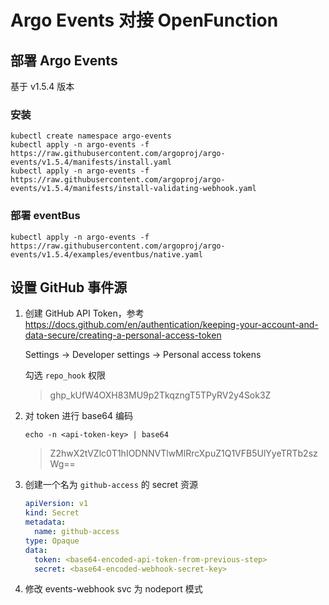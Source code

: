 # Argo Events 对接 OpenFunction

## 部署 Argo Events

基于 v1.5.4 版本

### 安装

```shell
kubectl create namespace argo-events
kubectl apply -n argo-events -f https://raw.githubusercontent.com/argoproj/argo-events/v1.5.4/manifests/install.yaml
kubectl apply -n argo-events -f https://raw.githubusercontent.com/argoproj/argo-events/v1.5.4/manifests/install-validating-webhook.yaml
```

### 部署 eventBus

```shell
kubectl apply -n argo-events -f https://raw.githubusercontent.com/argoproj/argo-events/v1.5.4/examples/eventbus/native.yaml
```

## 设置 GitHub 事件源

1. 创建 GitHub API Token，参考 https://docs.github.com/en/authentication/keeping-your-account-and-data-secure/creating-a-personal-access-token

   Settings -> Developer settings -> Personal access tokens

   勾选 `repo_hook` 权限

   > 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

2. 对 token 进行 base64 编码

   ```shell
   echo -n <api-token-key> | base64
   ```

   > Z2hwX2tVZlc0T1hIODNNVTlwMlRrcXpuZ1Q1VFB5UlYyeTRTb2szWg==

3. 创建一个名为 `github-access` 的 secret 资源

   ```yaml
   apiVersion: v1
   kind: Secret
   metadata:
     name: github-access
   type: Opaque
   data:
     token: <base64-encoded-api-token-from-previous-step>
     secret: <base64-encoded-webhook-secret-key>
   ```


4. 修改 events-webhook svc 为 nodeport 模式
